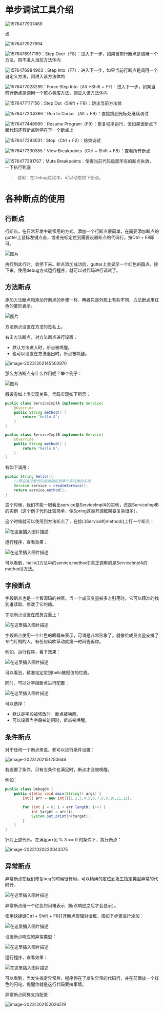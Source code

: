#  单步调试工具介绍

![1576477907469](./images/1576477907469.png)

或

![1576477927994](./images/1576477927994.png)

![1576476917169](C:/Users/14036/Desktop/Java资料/01_课件与电子教材/尚硅谷_第04章_IDEA的安装与使用/images/1576476917169.png)：Step Over（F8）：进入下一步，如果当前行断点是调用一个方法，则不进入当前方法体内

![1576476984903](C:/Users/14036/Desktop/Java资料/01_课件与电子教材/尚硅谷_第04章_IDEA的安装与使用/images/1576476984903.png)：Step Into（F7）：进入下一步，如果当前行断点是调用一个自定义方法，则进入该方法体内

![1576477028289](C:/Users/14036/Desktop/Java资料/01_课件与电子教材/尚硅谷_第04章_IDEA的安装与使用/images/1576477028289.png)：Force Step Into（Alt +Shift  + F7）：进入下一步，如果当前行断点是调用一个核心类库方法，则进入该方法体内

![1576477117156](C:/Users/14036/Desktop/Java资料/01_课件与电子教材/尚硅谷_第04章_IDEA的安装与使用/images/1576477117156.png)：Step Out（Shift  + F8）：跳出当前方法体

![1576477204366](C:/Users/14036/Desktop/Java资料/01_课件与电子教材/尚硅谷_第04章_IDEA的安装与使用/images/1576477204366.png)：Run to Cursor（Alt + F9）：直接跳到光标处继续调试

![1576477448969](C:/Users/14036/Desktop/Java资料/01_课件与电子教材/尚硅谷_第04章_IDEA的安装与使用/images/1576477448969.png)：Resume Program（F9）：恢复程序运行，但如果该断点下面代码还有断点则停在下一个断点上

![1576477293031](C:/Users/14036/Desktop/Java资料/01_课件与电子教材/尚硅谷_第04章_IDEA的安装与使用/images/1576477293031.png)：Stop（Ctrl + F2）：结束调试

![1576477330355](C:/Users/14036/Desktop/Java资料/01_课件与电子教材/尚硅谷_第04章_IDEA的安装与使用/images/1576477330355.png)：View Breakpoints（Ctrl + Shift  + F8）：查看所有断点

![1576477381767](C:/Users/14036/Desktop/Java资料/01_课件与电子教材/尚硅谷_第04章_IDEA的安装与使用/images/1576477381767.png)：Mute Breakpoints：使得当前代码后面所有的断点失效， 一下执行到底 

> 说明：在Debug过程中，可以动态的下断点。





# 各种断点的使用

## 行断点

行断点，在日常开发中最常用的方式。添加一个行断点很简单，在需要添加断点的gutter上鼠标左键点击，或者光标定位到需要设置断点的代码行，按Ctrl + F8即可。

![图片](.\images\a7e553ea7837413483184646d1f4fbd5.png)

执行到此行时，会停下来。断点添加成功后，gutter上会显示一个红色的圆点。接下来，使用debug方式运行程序，就可以对代码进行调试了。

## 方法断点

添加方法断点和添加行断点的步骤一样，两者只是外观上有些不同，方法断点用红色的菱形表示。

![图片](.\images\b6545d5b8baa4304a06bd771c84b4f94.png)

方法断点设置在方法的签名上。

右击方法断点，对方法断点进行设置：

* 默认方法进入时，断点被唤醒。
* 也可以设置在方法退出时，断点被唤醒。

![image-20231202145503970](.\images\image-20231202145503970.png)

那么方法断点有什么作用呢？举个例子：

![图片](.\images\418aff1e19e643d3b59dc9905fcbe8f5.png)

假设有如上类实现关系，代码实现如下所示：

```java
public class ServiceImplA implements Service{
    @Override
    public String method() {
        return "hello A";
    }
}

public class ServiceImplB implements Service{
    @Override
    public String method() {
        return "hello B";
    }
}
```

有如下调用：

```java
public String hello(){
	//假设通过看代码很难确定是哪个实现类的实例
	Service service = createService();
	return service.method();
}
```

这个时候，我们不能一眼看出service是ServiceImplA的实例，还是ServiceImplB的实例（这个例子代码比较简单，像Spring这类开源框架要复杂很多）。

这个时候就可以使用到方法断点了，在接口Service的method()上打一个断点：

![在这里插入图片描述](.\images/dab9519fe38c44ac9ed67a5455489eaf.png)

运行程序，查看效果：

![在这里插入图片描述](.\images\a87db552e06041688bb7c59a6f194fc8.gif#pic_center)

可以看到，hello()方法中的service.method()真正调用的是ServiceImplA的method()方法。



## 字段断点

字段断点也是一个看源码的神器。当一个成员变量被多方引用时，它可以精准的找到谁读取、修改了它的值。

字段断点设置在成员变量上：

![在这里插入图片描述](.\images\3266178732494789a4ce2c66e556e026.png)

字段断点使用一个红色的眼睛来表示，可谓是非常形象了。就像给成员变量安排了专门盯梢的人，有任何风吹草动就第一时间告诉你。

例如，运行程序，看下效果：

![在这里插入图片描述](.\images\2dbec8ba0d454b05966e94b5120db7c1.gif)

可以看到，精准地定位到hello被赋值的位置。

同时，可以对字段断点进行配置：

![在这里插入图片描述](.\images\watermark,type_d3F5LXplbmhlaQ,shadow_50,text_Q1NETiBA5YiY5rC06ZWc,size_16,color_FFFFFF,t_70,g_se,x_16)

可以选择：

* 默认是字段被修改时，断点被唤醒。
* 可以设置当字段被访问时，断点被唤醒。



## 条件断点

对于任何一个断点来说，都可以进行条件设置：

![image-20231202151250646](.\images\image-20231202151250646.png)

若设置了条件，只有当条件也满足时，断点才会被唤醒。

例如：

```java
public class Debug04 {
    public static void main(String[] args) {
        int[] arr = new int[]{1,2,3,4,5,6,7,8,9,10,11,12};

        for (int i = 0; i < arr.length; i++) {
            int target = arr[i];
            System.out.println(target);
        }
    }
}
```

针对上述代码，在满足arr[i] % 3 == 0 的条件下，执行断点：

![image-20221020220043375](.\images\image-20221020220043375.png)





## 异常断点

异常断点在我们修复bug的时候很有用，可以精确的定位到发生指定类型异常的代码行。

![在这里插入图片描述](.\images\1c9e08c094864b06a4e31dfc6187f60d.png)

异常断点用一个红色的闪电表示（断点响应之后才会显示）。

使用快捷键Ctrl + Shift + F8打开断点管理对话框，按如下步骤进行添加：

![在这里插入图片描述](.\images\watermark,type_d3F5LXplbmhlaQ,shadow_50,text_Q1NETiBA5YiY5rC06ZWc,size_19,color_FFFFFF,t_70,g_se,x_16)

设置断点响应的异常类型：

![在这里插入图片描述](.\images\watermark,type_d3F5LXplbmhlaQ,shadow_50,text_Q1NETiBA5YiY5rC06ZWc,size_20,color_FFFFFF,t_70,g_se,x_16)

运行程序，查看效果：

![在这里插入图片描述](.\images\545a0e4fc0a44b6f8ed0101c55aefdc1.gif#pic_center)

可以看到，当发生指定异常后，程序停在了发生异常的代码行，并在前面放一个红色的闪电，提醒你就是这行代码要搞事情。

异常断点同样支持配置：

![image-20231202152626519](.\images\image-20231202152626519.png)
